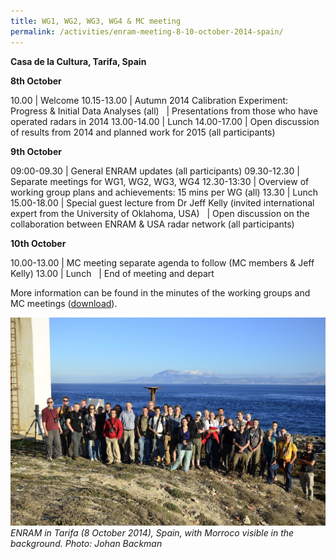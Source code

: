 ```yaml
---
title: WG1, WG2, WG3, WG4 & MC meeting
permalink: /activities/enram-meeting-8-10-october-2014-spain/
---
```


**Casa de la Cultura, Tarifa, Spain**

**8th October**

10.00 | Welcome
10.15-13.00 | Autumn 2014 Calibration Experiment: Progress & Initial Data Analyses (all)
&nbsp; | Presentations from those who have operated radars in 2014
13.00-14.00 | Lunch
14.00-17.00 | Open discussion of results from 2014 and planned work for 2015 (all participants)

**9th October**

09:00-09.30 | General ENRAM updates (all participants)
09.30-12.30 | Separate meetings for WG1, WG2, WG3, WG4
12.30-13:30 | Overview of working group plans and achievements: 15 mins per WG (all)
13.30 | Lunch
15.00-18.00 | Special guest lecture from Dr Jeff Kelly (invited international expert from the University of Oklahoma, USA)
&nbsp; | Open discussion on the collaboration between ENRAM & USA radar network (all participants)

**10th October**

10.00-13.00 | MC meeting separate agenda to follow (MC members & Jeff Kelly)
13.00 | Lunch
&nbsp; | End of meeting and depart

More information can be found in the minutes of the working groups and MC meetings ([download](/assets/documents/WG-MC-Combined-Minutes_Tarifa_Oct-2014.pdf)).

![group photo](/assets/images/enram_tarifa2014_group_picture_small.jpg)
_ENRAM in Tarifa (8 October 2014), Spain, with Morroco visible in the background. Photo: Johan Backman_
